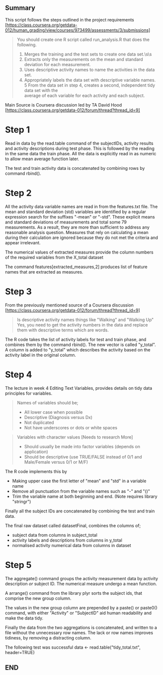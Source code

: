 ## Summary 
This script follows the steps outlined in the project requirements <br>
[https://class.coursera.org/getdata-012/human_grading/view/courses/973499/assessments/3/submissions]

> You should create one R script called run_analysis.R that does the following.<br>
> 1. Merges the training and the test sets to create one data set.\s\s
> 2. Extracts only the measurements on the mean and standard deviation for each measurement.<br>
> 3. Uses descriptive activity names to name the activities in the data set.<br>
> 4. Appropriately labels the data set with descriptive variable names.<br>
> 5 From the data set in step 4, creates a second, independent tidy data set with the<br>
average of each variable for each activity and each subject.<br>

Main Source is Coursera discussion led by TA David Hood <br>
[https://class.coursera.org/getdata-012/forum/thread?thread_id=9]
 

# Step 1
Read in data by the read.table command of the subjectIDs, activity results and activity
descriptions during test phase.
This is followed by the reading in the same data the train phase.
All the data is explicitly read in as numeric to allow mean average function later.

The test and train activity data is concatenated by combining rows by command rbind().


# Step 2
All the activity data variable names are read in from the features.txt file.
The  mean and standard deviation (std) variables are identified by a regular expression 
search for the suffixes "-mean" or "-std". These explicit means and standard deviations
of measurements and total some 79 measurements.
As a result, they are more than sufficient to address any reasonable analysis question.
Measures that rely on calculating a mean during their calculation are ignored because 
they do not met the criteria and appear irrelevant.

The numerical values of extracted measures provide the column numbers of the required 
variables from the X_total dataset 

The command features[extracted_measures,2]  produces list of feature names that are
extracted as measures. 


# Step 3 
From the previously mentioned source of a Coursera discussion <br>
[https://class.coursera.org/getdata-012/forum/thread?thread_id=9]

>Is descriptive activity names things like "Walking" and "Walking Up"
>Yes, you need to get the activity numbers in the data and replace them with descriptive terms which are words.

The R code takes the list of activity labels for test and train phase, and combines them 
by the command rbind(). The new vector is called "y_total".
A column is added to "y_total" which describes the activity based on the activity label
in the original column.


# Step 4
The lecture in week 4 Editing Text Variables, provides details on tidy data principles
for variables. 

> Names of variables should be;
> - All lower case when possible
> - Descriptive (Diagnosis versus Dx)
> - Not duplicated
> - Not have underscores or dots or white spaces

> Variables with character values [Needs to research More]
> - Should usually be made into factor variables (depends on application)
> - Should be descriptive (use TRUE/FALSE instead of 0/1 and Male/Female versus 0/1 or M/F)

The R code implements this by 
 - Making upper case the first letter of "mean" and "std" in a variable name
 - Remove all punctuation from the variable names such as "-" and "()"
 - Trim the variable name at both beginning and end. (Note requires library "stringr")
 
Finally all the subject IDs are concatenated by combining the test and train data.

The final raw dataset called datasetFinal, combines the columns of;
 - subject data from columns in subject_total
 - activity labels and descriptions from columns in y_total
 - normalised activity numerical data from columns in dataset


# Step 5
The aggregate() command groups the activity measurement data by activity 
description *or* subject ID. The numerical measure undergo a mean function.

A arrange() command from the library plyr sorts the subject ids, that comprise the 
new group column.

The values in the new group column are prepended by a paste() or paste0() command, with 
either "Activity" or "SubjectID" aid human readability and make the data tidy. 

Finally the data from the two aggregations is concatenated, and written to a file 
without the unnecessary row names. The lack or row names improves tidiness, by removing a
distracting column.

The following test was successful
data  <- read.table("tidy_total.txt", header=TRUE)

END
---